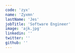 ```yaml
---
code: 'zyx'
name: 'Zyxmn'
lastName: 'Jes'
jobTitle: 'Software Engineer'
image: 'ajk.jpg'
linkedin: ''
twitter: ''
github: ''
---
```

